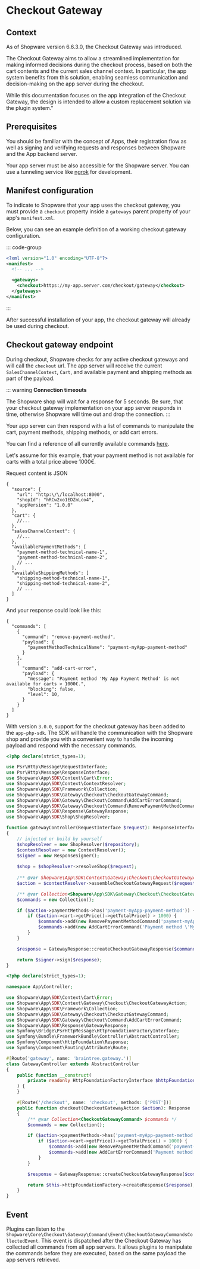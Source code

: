 # Checkout Gateway

## Context

As of Shopware version 6.6.3.0, the Checkout Gateway was introduced.

The Checkout Gateway aims to allow a streamlined implementation for making informed decisions during the checkout process, based on both the cart contents and the current sales channel context.
In particular, the app system benefits from this solution, enabling seamless communication and decision-making on the app server during the checkout.

While this documentation focuses on the app integration of the Checkout Gateway, the design is intended to allow a custom replacement solution via the plugin system."

## Prerequisites

You should be familiar with the concept of Apps, their registration flow as well as signing and verifying requests and responses between Shopware and the App backend server.

<PageRef page="../../app-base-guide.md" title="App base guide" />

Your app server must be also accessible for the Shopware server.
You can use a tunneling service like [ngrok](https://ngrok.com/) for development.

## Manifest configuration

To indicate to Shopware that your app uses the checkout gateway, you must provide a `checkout` property inside a `gateways` parent property of your app's `manifest.xml`.

Below, you can see an example definition of a working checkout gateway configuration.

::: code-group

```xml [manifest.xml]
<?xml version="1.0" encoding="UTF-8"?>
<manifest>
  <!-- ... -->

  <gateways>
    <checkout>https://my-app.server.com/checkout/gateway</checkout>
  </gateways>
</manifest>
```

:::

After successful installation of your app, the checkout gateway will already be used during checkout.

## Checkout gateway endpoint

During checkout, Shopware checks for any active checkout gateways and will call the `checkout` url.
The app server will receive the current `SalesChannelContext`, `Cart`, and available payment and shipping methods as part of the payload.

::: warning
**Connection timeouts**

The Shopware shop will wait for a response for 5 seconds.
Be sure, that your checkout gateway implementation on your app server responds in time, otherwise Shopware will time out and drop the connection.
:::

Your app server can then respond with a list of commands to manipulate the cart, payment methods, shipping methods, or add cart errors.

You can find a reference of all currently available commands [here](./command-reference.md).

Let's assume for this example, that your payment method is not available for carts with a total price above 1000€.

<Tabs>

<Tab title="HTTP">

Request content is JSON

```json5
{
  "source": {
    "url": "http:\/\/localhost:8000",
    "shopId": "hRCw2xo1EDZnLco4",
    "appVersion": "1.0.0"
  },
  "cart": {
    //...
  },
  "salesChannelContext": {
    //...
  },
  "availablePaymentMethods": [
    "payment-method-technical-name-1",
    "payment-method-technical-name-2",
    // ...
  ],
  "availableShippingMethods": [
    "shipping-method-technical-name-1",
    "shipping-method-technical-name-2",
    // ...
  ]
}
```

And your response could look like this:

```json5
{
  "commands": [
    {
      "command": "remove-payment-method",
      "payload": {
        "paymentMethodTechnicalName": "payment-myApp-payment-method"
      }
    },
    {
      "command": "add-cart-error",
      "payload": {
        "message": "Payment method 'My App Payment Method' is not available for carts > 1000€.",
        "blocking": false,
        "level": 10,
      }
    }
  ]
}
```

</Tab>

<Tab title="App PHP SDK">

With version `3.0.0`, support for the checkout gateway has been added to the `app-php-sdk`.
The SDK will handle the communication with the Shopware shop and provide you with a convenient way to handle the incoming payload and respond with the necessary commands.

```php
<?php declare(strict_types=1);

use Psr\Http\Message\RequestInterface;
use Psr\Http\Message\ResponseInterface;
use Shopware\App\SDK\Context\Cart\Error;
use Shopware\App\SDK\Context\ContextResolver;
use Shopware\App\SDK\Framework\Collection;
use Shopware\App\SDK\Gateway\Checkout\CheckoutGatewayCommand;
use Shopware\App\SDK\Gateway\Checkout\Command\AddCartErrorCommand;
use Shopware\App\SDK\Gateway\Checkout\Command\RemovePaymentMethodCommand;
use Shopware\App\SDK\Response\GatewayResponse;
use Shopware\App\SDK\Shop\ShopResolver;

function gatewayController(RequestInterface $request): ResponseInterface
{
    // injected or build by yourself
    $shopResolver = new ShopResolver($repository);
    $contextResolver = new ContextResolver();
    $signer = new ResponseSigner();
    
    $shop = $shopResolver->resolveShop($request);
    
    /** @var Shopware\App\SDK\Context\Gateway\Checkout\CheckoutGatewayAction $action */
    $action = $contextResolver->assembleCheckoutGatewayRequest($request, $shop);

    /** @var Collection<Shopware\App\SDK\Gateway\Checkout\CheckoutGatewayCommand> $commands */
    $commands = new Collection();

    if ($action->paymentMethods->has('payment-myApp-payment-method')) {
        if ($action->cart->getPrice()->getTotalPrice() > 1000) {
            $commands->add(new RemovePaymentMethodCommand('payment-myApp-payment-method'));
            $commands->add(new AddCartErrorCommand('Payment method \'My App Payment Method\' is not available for carts > 1000€.', false, Error::LEVEL_WARNING));
        }
    }

    $response = GatewayResponse::createCheckoutGatewayResponse($commands);

    return $signer->sign($response);
}
```

</Tab>

<Tab title="Symfony Bundle">

```php
<?php declare(strict_types=1);

namespace App\Controller;

use Shopware\App\SDK\Context\Cart\Error;
use Shopware\App\SDK\Context\Gateway\Checkout\CheckoutGatewayAction;
use Shopware\App\SDK\Framework\Collection;
use Shopware\App\SDK\Gateway\Checkout\CheckoutGatewayCommand;
use Shopware\App\SDK\Gateway\Checkout\Command\AddCartErrorCommand;
use Shopware\App\SDK\Response\GatewayResponse;
use Symfony\Bridge\PsrHttpMessage\HttpFoundationFactoryInterface;
use Symfony\Bundle\FrameworkBundle\Controller\AbstractController;
use Symfony\Component\HttpFoundation\Response;
use Symfony\Component\Routing\Attribute\Route;

#[Route('gateway', name: 'braintree.gateway.')]
class GatewayController extends AbstractController
{
    public function __construct(
        private readonly HttpFoundationFactoryInterface $httpFoundationFactory
    ) {
    }

    #[Route('/checkout', name: 'checkout', methods: ['POST'])]
    public function checkout(CheckoutGatewayAction $action): Response
    {
        /** @var Collection<CheckoutGatewayCommand> $commands */
        $commands = new Collection();

        if ($action->paymentMethods->has('payment-myApp-payment-method')) {
            if ($action->cart->getPrice()->getTotalPrice() > 1000) {
                $commands->add(new RemovePaymentMethodCommand('payment-myApp-payment-method'));
                $commands->add(new AddCartErrorCommand('Payment method \'My App Payment Method\' is not available for carts > 1000€.', false, Error::LEVEL_WARNING));
            }
        }

        $response = GatewayResponse::createCheckoutGatewayResponse($commands);

        return $this->httpFoundationFactory->createResponse($response);
    }
}
```

</Tab>

</Tabs>

## Event

Plugins can listen to the `Shopware\Core\Checkout\Gateway\Command\Event\CheckoutGatewayCommandsCollectedEvent`.
This event is dispatched after the Checkout Gateway has collected all commands from all app servers.
It allows plugins to manipulate the commands before they are executed, based on the same payload the app servers retrieved.
